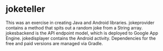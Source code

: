 # joketeller

This was an exercise in creating Java and Android libraries. jokeprovider contains a method that spits out a random joke from a String array. jokesbackend is the API endpoint model, which is deployed to Google App Engine. jokedisplayer contains the Android activity. Dependencies for the free and paid versions are managed via Gradle.
